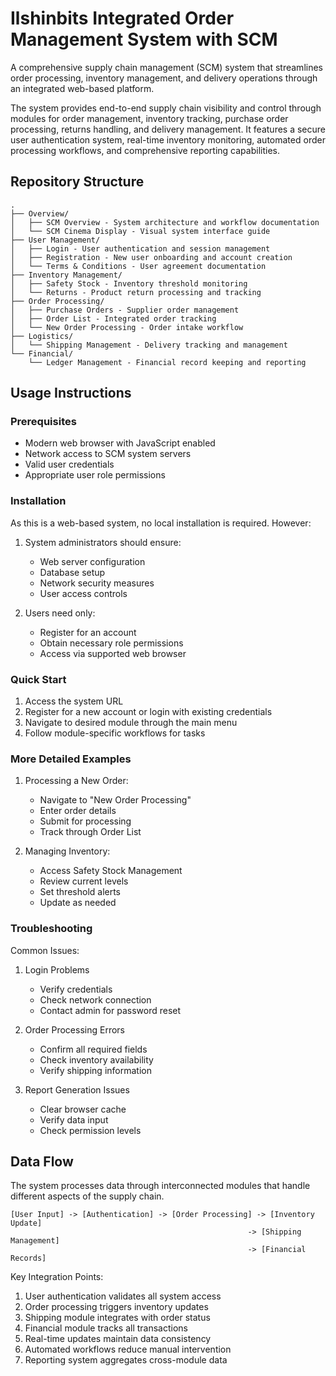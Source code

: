 # Ilshinbits Integrated Order Management System with SCM

A comprehensive supply chain management (SCM) system that streamlines order processing, inventory management, and delivery operations through an integrated web-based platform.

The system provides end-to-end supply chain visibility and control through modules for order management, inventory tracking, purchase order processing, returns handling, and delivery management. It features a secure user authentication system, real-time inventory monitoring, automated order processing workflows, and comprehensive reporting capabilities.

## Repository Structure
```
.
├── Overview/
│   ├── SCM Overview - System architecture and workflow documentation
│   └── SCM Cinema Display - Visual system interface guide
├── User Management/
│   ├── Login - User authentication and session management
│   ├── Registration - New user onboarding and account creation
│   └── Terms & Conditions - User agreement documentation
├── Inventory Management/
│   ├── Safety Stock - Inventory threshold monitoring
│   └── Returns - Product return processing and tracking
├── Order Processing/
│   ├── Purchase Orders - Supplier order management
│   ├── Order List - Integrated order tracking
│   └── New Order Processing - Order intake workflow
├── Logistics/
│   └── Shipping Management - Delivery tracking and management
└── Financial/
    └── Ledger Management - Financial record keeping and reporting
```

## Usage Instructions
### Prerequisites
- Modern web browser with JavaScript enabled
- Network access to SCM system servers
- Valid user credentials
- Appropriate user role permissions

### Installation
As this is a web-based system, no local installation is required. However:

1. System administrators should ensure:
   - Web server configuration
   - Database setup
   - Network security measures
   - User access controls

2. Users need only:
   - Register for an account
   - Obtain necessary role permissions
   - Access via supported web browser

### Quick Start
1. Access the system URL
2. Register for a new account or login with existing credentials
3. Navigate to desired module through the main menu
4. Follow module-specific workflows for tasks

### More Detailed Examples
1. Processing a New Order:
   - Navigate to "New Order Processing"
   - Enter order details
   - Submit for processing
   - Track through Order List

2. Managing Inventory:
   - Access Safety Stock Management
   - Review current levels
   - Set threshold alerts
   - Update as needed

### Troubleshooting
Common Issues:
1. Login Problems
   - Verify credentials
   - Check network connection
   - Contact admin for password reset

2. Order Processing Errors
   - Confirm all required fields
   - Check inventory availability
   - Verify shipping information

3. Report Generation Issues
   - Clear browser cache
   - Verify data input
   - Check permission levels

## Data Flow
The system processes data through interconnected modules that handle different aspects of the supply chain.

```ascii
[User Input] -> [Authentication] -> [Order Processing] -> [Inventory Update]
                                                     -> [Shipping Management]
                                                     -> [Financial Records]
```

Key Integration Points:
1. User authentication validates all system access
2. Order processing triggers inventory updates
3. Shipping module integrates with order status
4. Financial module tracks all transactions
5. Real-time updates maintain data consistency
6. Automated workflows reduce manual intervention
7. Reporting system aggregates cross-module data